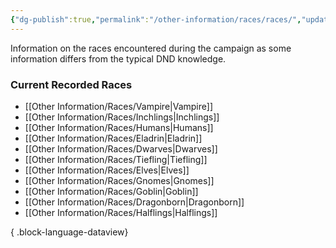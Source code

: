 ```yaml
---
{"dg-publish":true,"permalink":"/other-information/races/races/","updated":"2025-05-26T14:43:13.335+01:00"}
---
```


Information on the races encountered during the campaign as some information differs from the typical DND knowledge.

### Current Recorded Races
- [[Other Information/Races/Vampire\|Vampire]]
- [[Other Information/Races/Inchlings\|Inchlings]]
- [[Other Information/Races/Humans\|Humans]]
- [[Other Information/Races/Eladrin\|Eladrin]]
- [[Other Information/Races/Dwarves\|Dwarves]]
- [[Other Information/Races/Tiefling\|Tiefling]]
- [[Other Information/Races/Elves\|Elves]]
- [[Other Information/Races/Gnomes\|Gnomes]]
- [[Other Information/Races/Goblin\|Goblin]]
- [[Other Information/Races/Dragonborn\|Dragonborn]]
- [[Other Information/Races/Halflings\|Halflings]]

{ .block-language-dataview}
